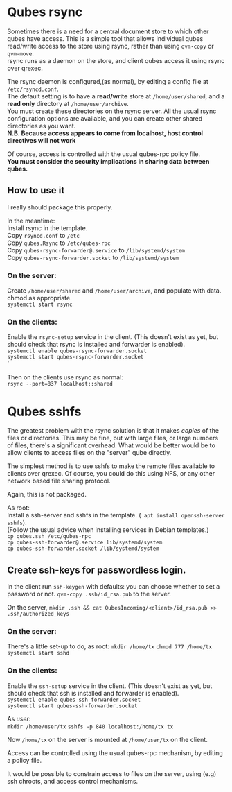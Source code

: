 # Qubes rsync

Sometimes there is a need for a central document store to which other qubes have access.
This is a simple tool that allows individual qubes read/write access to the store using rsync, rather than using `qvm-copy` or `qvm-move`.  
rsync runs as a daemon on the store, and client qubes access it using rsync over qrexec.

The rsync daemon is configured,(as normal), by editing a config file at `/etc/rsyncd.conf`.  
The default setting is to have a **read/write** store at `/home/user/shared`, and a **read only** directory at `/home/user/archive`.  
You must create these directories on the rsync server.
All the usual rsync configuration options are available, and you can create other shared directories as you want.  
**N.B. Because access appears to come from localhost, host control directives will not work**

Of course, access is controlled with the usual qubes-rpc policy file.  
**You must consider the security implications in sharing data between qubes.**

## How to use it

I really should package this properly.

In the meantime:  
Install rsync in the template.  
Copy `rsyncd.conf` to `/etc`  
Copy `qubes.Rsync` to `/etc/qubes-rpc`  
Copy `qubes-rsync-forwarder@.service` to `/lib/systemd/system`  
Copy `qubes-rsync-forwarder.socket` to `/lib/systemd/system`

### On the server:  
Create `/home/user/shared` and `/home/user/archive`, and populate with data.  
chmod as appropriate.  
`systemctl start rsync`

### On the clients:  
Enable the `rsync-setup` service in the client. (This doesn't exist as yet, but should check that rsync is installed and forwarder is enabled).  
`systemctl enable qubes-rsync-forwarder.socket`  
`systemctl start qubes-rsync-forwarder.socket`  
`

Then on the clients use rsync as normal:  
`rsync --port=837 localhost::shared`

# Qubes sshfs

The greatest problem with the rsync solution is that it makes *copies* of the files or directories.
This may be fine, but with large files, or large numbers of files, there's a significant overhead.
What would be better would be to allow clients to access files on the "server" qube directly.

The simplest method is to use sshfs to make the remote files available to clients over qrexec.
Of course, you could do this using NFS, or any other network based file sharing protocol.

Again, this is not packaged.

As root:  
Install a ssh-server and sshfs in the template. (` apt install openssh-server sshfs`).  
(Follow the usual advice when installing services in Debian templates.)  
`cp qubes.ssh /etc/qubes-rpc`  
`cp qubes-ssh-forwarder@.service lib/systemd/system`  
`cp qubes-ssh-forwarder.socket /lib/systemd/system`

## Create ssh-keys for passwordless login.

In the client run `ssh-keygen` with defaults: you can choose whether to set a password or not.
`qvm-copy .ssh/id_rsa.pub` to the server.

On the server, `mkdir .ssh && cat QubesIncoming/<client>/id_rsa.pub >> .ssh/authorized_keys`

### On the server: 
There's a little set-up to do, as root:
`mkdir /home/tx`
`chmod 777 /home/tx`
`systemctl start sshd`

### On the clients:  
Enable the `ssh-setup` service in the client. (This doesn't exist as yet, but should check that ssh is installed and forwarder is enabled).  
`systemctl enable qubes-ssh-forwarder.socket`  
`systemctl start qubes-ssh-forwarder.socket`  

As *user*:  
`mkdir /home/user/tx`
`sshfs -p 840 localhost:/home/tx tx`

Now `/home/tx` on the server is mounted at `/home/user/tx` on the client.

Access can be controlled using the usual qubes-rpc mechanism, by editing a policy file.

It would be possible to constrain access to files on the server, using (e.g) ssh chroots, and access control mechanisms.
